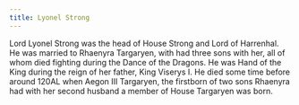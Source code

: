 ```yaml
---
title: Lyonel Strong
---
```


Lord Lyonel Strong was the head of House Strong and Lord of Harrenhal. He was married to Rhaenyra Targaryen, with had three sons with her, all of whom died fighting during the Dance of the Dragons. He was Hand of the King during the reign of her father, King Viserys I. He died some time before around 120AL when Aegon III Targaryen, the firstborn of two sons Rhaenyra had with her second husband a member of House Targaryen was born. 



